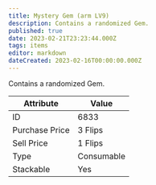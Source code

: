 ```yaml
---
title: Mystery Gem (arm LV9)
description: Contains a randomized Gem.
published: true
date: 2023-02-21T23:23:44.000Z
tags: items
editor: markdown
dateCreated: 2023-02-16T00:00:00.000Z
---
```


Contains a randomized Gem.

|Attribute|Value|
|-|-|
|ID|6833|
|Purchase Price|3 Flips|
|Sell Price|1 Flips|
|Type|Consumable|
|Stackable|Yes|

